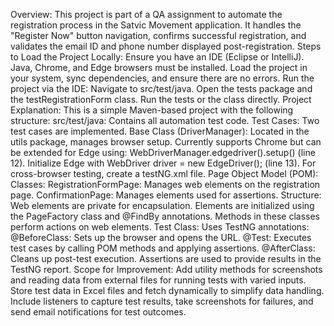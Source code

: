 Overview:
This project is part of a QA assignment to automate the registration process in the Satvic Movement application. It handles the "Register Now" button navigation, confirms successful registration, and validates the email ID and phone number displayed post-registration.
Steps to Load the Project Locally:
Ensure you have an IDE (Eclipse or IntelliJ).
Java, Chrome, and Edge browsers must be installed.
Load the project in your system, sync dependencies, and ensure there are no errors.
Run the project via the IDE:
Navigate to src/test/java.
Open the tests package and the testRegistrationForm class.
Run the tests or the class directly.
Project Explanation:
This is a simple Maven-based project with the following structure:
src/test/java: Contains all automation test code.
Test Cases: Two test cases are implemented.
Base Class (DriverManager): Located in the utils package, manages browser setup. Currently supports Chrome but can be extended for Edge using:
WebDriverManager.edgedriver().setup() (line 12).
Initialize Edge with WebDriver driver = new EdgeDriver(); (line 13).
For cross-browser testing, create a testNG.xml file.
Page Object Model (POM):
Classes:
RegistrationFormPage: Manages web elements on the registration page.
ConfirmationPage: Manages elements used for assertions.
Structure:
Web elements are private for encapsulation.
Elements are initialized using the PageFactory class and @FindBy annotations.
Methods in these classes perform actions on web elements.
Test Class:
Uses TestNG annotations:
@BeforeClass: Sets up the browser and opens the URL.
@Test: Executes test cases by calling POM methods and applying assertions.
@AfterClass: Cleans up post-test execution.
Assertions are used to provide results in the TestNG report.
Scope for Improvement:
Add utility methods for screenshots and reading data from external files for running tests with varied inputs.
Store test data in Excel files and fetch dynamically to simplify data handling.
Include listeners to capture test results, take screenshots for failures, and send email notifications for test outcomes.



